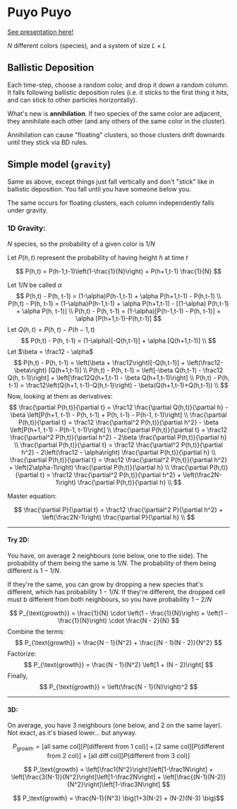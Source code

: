 # Puyo Puyo

[See presentation here!](https://rizfn.github.io/Sequential-Spatial-Killing/presentations/puyopuyo_apr24)

$N$ different colors (species), and a system of size $L\times L$

## Ballistic Deposition

Each time-step, choose a random color, and drop it down a random column. It falls following ballistic deposition rules (i.e. it sticks to the first thing it hits, and can stick to other particles horizontally).

What's new is **annihilation**. If two species of the same color are adjacent, they annihilate each other (and any others of the same color in the cluster).

Annihilation can cause "floating" clusters, so those clusters drift downards until they stick via BD rules.

## Simple model (`gravity`)

Same as above, except things just fall vertically and don't "stick" like in ballistic deposition. You fall until you have someone below you.

The same occurs for floating clusters, each column independently falls under gravity.

### 1D Gravity:

$N$ species, so the probability of a given color is $1/N$

Let $P(h,t)$ represent the probability of having height $h$ at time $t$

$$
    P(h,t) = P(h-1,t-1)\left(1-\frac{1}{N}\right) + P(h+1,t-1) \frac{1}{N} 
$$

Let $1/N$ be called $\alpha$
$$
    P(h,t) - P(h, t-1) = (1-\alpha)P(h-1,t-1) + \alpha P(h+1,t-1) - P(h,t-1) \\
    P(h,t) - P(h, t-1) = (1-\alpha)P(h-1,t-1) + \alpha P(h+1,t-1) - [(1-\alpha) P(h,t-1) + \alpha P(h, t-1)] \\
    P(h,t) - P(h, t-1) = (1-\alpha)[P(h-1,t-1) - P(h, t-1)] + \alpha [P(h+1,t-1)-P(h,t-1)] 
$$
Let $Q(h,t) = P(h, t) - P(h-1, t)$
$$
    P(h,t) - P(h, t-1) = (1-\alpha)[-Q(h,t-1)] + \alpha [Q(h+1,t-1)] \\
$$
Let $\beta = \frac12 - \alpha$
$$
    P(h,t) - P(h, t-1) = \left(\beta + \frac12\right)[-Q(h,t-1)] + \left(\frac12-\beta\right) [Q(h+1,t-1)] \\
    P(h,t) - P(h, t-1) = \left[-\beta Q(h,t-1) - \frac12 Q(h, t-1)\right] + \left[\frac12Q(h+1,t-1) - \beta Q(h+1,t-1)\right] \\
    P(h,t) - P(h, t-1) = \frac12\left(Q(h+1, t-1)-Q(h,t-1)\right) - \beta(Q(h+1,t-1)+Q(h,t-1)) \\
$$
Now, looking at them as derivatives:
$$
\frac{\partial P(h,t)}{\partial t} = \frac12 \frac{\partial Q(h,t)}{\partial h} - \beta \left[P(h+1, t-1) - P(h, t-1) + P(h, t-1) - P(h-1, t-1)\right] \\
\frac{\partial P(h,t)}{\partial t} = \frac12 \frac{\partial^2 P(h,t)}{\partial h^2} - \beta \left[P(h+1, t-1) - P(h-1, t-1)\right] \\
\frac{\partial P(h,t)}{\partial t} = \frac12 \frac{\partial^2 P(h,t)}{\partial h^2} - 2\beta \frac{\partial P(h,t)}{\partial h} \\
\frac{\partial P(h,t)}{\partial t} = \frac12 \frac{\partial^2 P(h,t)}{\partial h^2} - 2\left(\frac12 - \alpha\right) \frac{\partial P(h,t)}{\partial h} \\
\frac{\partial P(h,t)}{\partial t} = \frac12 \frac{\partial^2 P(h,t)}{\partial h^2} + \left(2\alpha-1\right) \frac{\partial P(h,t)}{\partial h} \\
\frac{\partial P(h,t)}{\partial t} = \frac12 \frac{\partial^2 P(h,t)}{\partial h^2} + \left(\frac2N-1\right) \frac{\partial P(h,t)}{\partial h} \\
$$

Master equation:

$$
\frac{\partial P}{\partial t} = \frac12 \frac{\partial^2 P}{\partial h^2} + \left(\frac2N-1\right) \frac{\partial P}{\partial h} \\
$$

---

#### Try 2D:

You have, on average 2 neighbours (one below, one to the side). The probability of them being the same is $1/N$. The probability of them being different is $1-1/N$.

If they're the same, you can grow by dropping a new species that's different, which has probability $1-1/N$. If they're different, the dropped cell must b different from both neighbours, so you have probability $1 - 2/N$

$$
 P_{\text{growth}} = \frac{1}{N} \cdot \left(1 - \frac{1}{N}\right) + \left(1 - \frac{1}{N}\right) \cdot \frac{N - 2}{N}
$$
Combine the terms: 
$$ P_{\text{growth}} = \frac{N - 1}{N^2} + \frac{(N - 1)(N - 2)}{N^2} $$
Factorize: 
$$ P_{\text{growth}} = \frac{N - 1}{N^2} \left[1 + (N - 2)\right] $$
Finally,
$$ P_{\text{growth}} = \left(\frac{N - 1}{N}\right)^2 $$


---

#### 3D:

On average, you have 3 neighbours (one below, and 2 on the same layer). Not exact, as it's biased lower... but anyway.

$$ P_\text{growth} = \left[\text{all same col}\right]\left[P(\text{different from 1 col})\right] + \left[\text{2 same col}\right]\left[P(\text{different from 2 col})\right] + \left[\text{all diff col}\right]\left[P(\text{different from 3 col})\right]  $$

$$ P_\text{growth} = \left[\frac1{N^2}\right]\left[1-\frac1N\right] + \left[\frac{3(N-1)}{N^2}\right]\left[1-\frac2N\right] + \left[\frac{(N-1)(N-2)}{N^2}\right]\left[1-\frac3N\right]  $$

$$ P_\text{growth} = \frac{N-1}{N^3} \big(1+3(N-2) + (N-2)(N-3) \big)$$